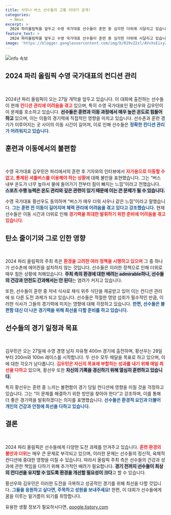 ```yaml
---
title: 사우나 버스 선수들의 고통 이야기 공개!
categories:
  - News
excerpt: >
  2024 파리올림픽을 앞두고 수영 국가대표 선수들이 훈련 중 심각한 더위에 시달리고 있습니다. 에어컨 없는 셔틀버스에서 열악한 환경 속에 멘탈과 컨디션이 위협받고 있는 상황, 이들이 메달을 향한 여정을 지켜보세요!
feature_text: >
  2024 파리올림픽을 앞두고 수영 국가대표 선수들이 훈련 중 심각한 더위에 시달리고 있습니다. 에어컨 없는 셔틀버스에서 열악한 환경 속에 멘탈과 컨디션이 위협받고 있는 상황, 이들이 메달을 향한 여정을 지켜보세요!
image: 'https://blogger.googleusercontent.com/img/b/R29vZ2xl/AVvXsEixyZcFfHzMRdzZMjFBmAUKJYCLCGyLL1o632UiGVXcaFdKo_bkvkuCioo0uUKlGfBVcT3P84aROyZIXSBEx3Aw5nCQ3pTgDom1WDC4m8eifvWiAmWEEVb4x6G_l8C0QH225ldMjyaFvpxGEBGNO37VmDTDMHGhJPq73UglMfDca1-0aw/s1600/blogspot.png'
---
```


<p><img src="https://blogger.googleusercontent.com/img/b/R29vZ2xl/AVvXsEixyZcFfHzMRdzZMjFBmAUKJYCLCGyLL1o632UiGVXcaFdKo_bkvkuCioo0uUKlGfBVcT3P84aROyZIXSBEx3Aw5nCQ3pTgDom1WDC4m8eifvWiAmWEEVb4x6G_l8C0QH225ldMjyaFvpxGEBGNO37VmDTDMHGhJPq73UglMfDca1-0aw/s1600/blogspot.png" alt="info 속보" /></p>

<h2 data-ke-size="size26">2024 파리 올림픽 수영 국가대표의 컨디션 관리</h2>

<p data-ke-size="size16">&nbsp;</p>

<p>2024년 파리 올림픽이 오는 27일 개막을 앞두고 있습니다. 이 대회에 출전하는 선수들이 현재 <b><span style="color: #ee2323;">컨디션 관리에 어려움을 겪고</span></b> 있으며, 특히 수영 국가대표인 황선우와 김우민이 이 문제를 호소하고 있습니다. <b><span style="background-color: #21538527;">선수들은 훈련과 이동 과정에서 매우 높은 온도로 힘들어하고</span></b> 있으며, 이는 이들의 경기력에 직접적인 영향을 미치고 있습니다. 선수촌과 훈련 경기가 이루어지는 곳 사이의 이동 시간이 길어져, 이로 인해 선수들은 <b><span style="color: #1a5490;">정확한 컨디션 관리가 어려워지고 있습니다.</span></b></p>

<h2 data-ke-size="size26">훈련과 이동에서의 불편함</h2>

<p data-ke-size="size16">&nbsp;</p>

<p>수영 국가대표 김우민은 파리에서의 훈련 후 기자와의 인터뷰에서 <b><span style="color: #ee2323;">자가용으로 이동할 수 없고, 통제된 셔틀버스를 이용해야 하는 상황</span></b>에 대해 불만을 표현했습니다. 그는 “버스 내부 온도가 너무 높아서 물에 들어가기 전부터 힘이 빠지는 느낌”이라고 전했습니다. <b><span style="background-color: #21538527;">스포츠 수행 능력은 온도 관리와 깊은 관련이 있기 때문에 이는 큰 문제가 될 수 있습니다.</span></b> </p>

<p>수영 국가대표 황선우도 동의하며 “버스가 매우 더워 사우나 같은 느낌”이라고 말했습니다. <b><span style="color: #1a5490;">그는 훈련 전 이동이 길어지며 체력 관리에 어려움을 겪고 있다고 강조했습니다.</span></b> 현재 선수들은 이동 시간과 더위로 인해 <b><span style="color: #ee2323;">경기력을 최대한 발휘하기 위한 준비에 어려움을 겪고 있습니다.</span></b></p>

<h2 data-ke-size="size26">탄소 줄이기와 그로 인한 영향</h2>

<p data-ke-size="size16">&nbsp;</p>

<p>2024 파리 올림픽의 주최 측은 <b><span style="color: #ee2323;">환경을 고려한 여러 정책을 시행하고 있으며</span></b> 그 중 하나가 선수촌에 에어컨을 설치하지 않는 것입니다. 선수들은 이러한 정책으로 인해 더위로 매우 힘든 상황에 처해있습니다. <b><span style="background-color: #21538527;">주최 측의 환경에 대한 배려는 admirable하나, 선수들의 건강과 안전도 간과해서는 안 된다</span></b>는 염려가 커지고 있습니다.</p>

<p>또한, 선수들이 훈련 중 저녁 식사로 채식 위주 식단을 제공받고 있어 이는 컨디션 관리에 또 다른 도전 과제가 되고 있습니다. 선수들은 적절한 영양 섭취가 필수적인 만큼, 이러한 식사가 그들의 경기력에 미치는 영향에 대해 걱정하고 있습니다. <b><span style="color: #1a5490;">한편, 선수들은 불편함 대신 더 나은 경기력을 위해 최선을 다할 준비를 하고 있습니다.</span></b></p>

<h2 data-ke-size="size26">선수들의 경기 일정과 목표</h2>

<p data-ke-size="size16">&nbsp;</p>

<p>김우민은 오는 27일에 수영 경영 남자 자유형 400m 경기에 출전하며, 황선우는 28일부터 200m와 100m 레이스를 시작합니다. 두 선수 모두 메달을 목표로 하고 있으며, 이에 대한 각오가 남다릅니다. <b><span style="color: #ee2323;">김우민은 자신의 목표에 부합하는 성과를 내기 위해 매일 최선을 다하고</span></b> 있으며, 황선우 또한 <b><span style="background-color: #21538527;">자신의 기록을 경신하기 위해 열심히 훈련하고 있습니다.</span></b></p>

<p>특히 황선우는 훈련 중 느끼는 불편함이 경기 당일 컨디션에 영향을 미칠 것을 걱정하고 있습니다. 그는 “이 문제를 해결하기 위한 방안을 찾아야 한다”고 강조하며, 이를 통해 더 좋은 경기력을 발휘하겠다는 의지를 표명했습니다. <b><span style="color: #1a5490;">선수들은 환경적 요인과 더불어 개인의 건강과 안정에 최선을 다하고 있습니다.</span></b></p>

<h2 data-ke-size="size26">결론</h2>

<p data-ke-size="size16">&nbsp;</p>

<p>2024 파리 올림픽은 선수들에게 다양한 도전 과제를 안겨주고 있습니다. <b><span style="color: #ee2323;">훈련 환경의 불만과 더위</span></b>는 매우 큰 문제로 부각되고 있으며, 이러한 문제는 선수들의 정신적, 육체적 컨디션에 중대한 영향을 미칠 수 있습니다. 따라서 올림픽 주최 측은 선수들의 건강과 성과에 관한 책임을 다하기 위해 추가적인 배려가 필요합니다. <b><span style="background-color: #21538527;">경기 전까지 선수들이 최상의 컨디션을 유지할 수 있도록 환경을 개선할 필요성이 크다</span></b>고 할 수 있습니다.</p>

<p>황선우와 김우민은 이러한 도전을 극복하고 성공적인 경기를 위해 최선을 다할 것입니다. <b><span style="color: #1a5490;">그들을 응원하고 싶다면, 주목하고 성원을 보내주세요!</span></b> 한편, 이 대회가 선수들에게 꿈을 이루는 밑거름이 되기를 희망합니다.</p>
유용한 생활 정보가 필요하시다면, <a href="https://qoogle.tistory.com" rel="dofollow">qoogle.tistory.com</a>


